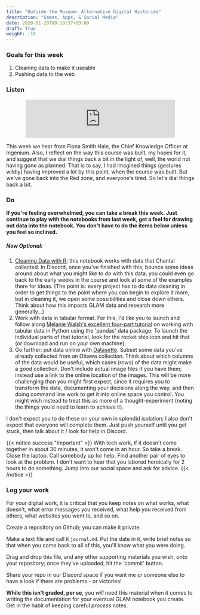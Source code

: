 ```yaml
---
title: "Outside the Museum: Alternative Digital Histories"
description: "Games, Apps, & Social Media"
date: 2020-01-28T00:10:37+09:00
draft: True
weight: -10
---
```


### Goals for this week

1. Cleaning data to make it useable
2. Pushing data to the web

### Listen

<div align="center"><iframe src="https://anchor.fm/dr-graham/embed/episodes/HIST4916a-Episode-6--the-one-where-we-dial-things-back-et0j4o" height="102px" width="400px" frameborder="0" scrolling="no"></iframe></div>

This week we hear from Fiona Smith Hale, the Chief Knowledge Officer at Ingenium. Also, I reflect on the way this course was built, my hopes for it, and suggest that we dial things back a bit in the light of, well, the world not having gone as planned. That is to say, I had imagined things (gestures wildly) having improved a lot by this point, when the course was built. But we've gone back into the Red zone, and everyone's tired. So let's dial things back a bit.

### Do

**If you're feeling overwhelmed, you can take a break this week. Just continue to play with the notebooks from last week, get a feel for drawing out data into the notebook. You don't have to do the items below unless you feel so inclined.**

##### Now Optional:

1. [Cleaning Data with R](https://mybinder.org/v2/gh/ChantalMB/cleaning-data-r/master); this notebook works with data that Chantal collected. In Discord, once you've finished with this, bounce some ideas around about what you might like to _do_ with this data; you could even go back to the early weeks in the course and look at some of the examples there for ideas. (The point is: every project has to do data cleaning in order to get things to the point where you can begin to explore it more, but in cleaning it, we open some possibilities and close down others. Think about how this impacts GLAM data and research more generally...)
2. Work with data in tabular format. For this, I'd like you to launch and follow along [Melanie Walsh's excellent four-part tutorial](https://melaniewalsh.github.io/Intro-Cultural-Analytics/Data-Analysis/Data-Analysis.html) on working with tabular data in Python using the 'pandas' data package. To launch the individual parts of that tutorial, look for the rocket ship icon and hit that (or download and run on your own machine).
2. Go further: put data online with [Datasette](/building/datasette-guidance/). Subset some data you've already collected from an Ottawa collection. Think about which columns of the data would be useful, which cases (rows) of the data might make a good collection. Don't include actual image files if you have them; instead use a link to the online location of the images. This will be more challenging than you might first expect, since it requires you to transform the data, documenting your decisions along the way, and then doing command line work to get it into online space you control. You might wish instead to treat this as more of a thought-experiment (noting the things you'd need to learn to achieve it).

I don't expect you to do these on your own in splendid isolation; I also don't expect that everyone will complete them. Just push yourself until you get stuck, then talk about it / look for help in Discord.

{{< notice success "Important" >}} With tech work, if it doesn't come together in about 30 minutes, it won't come in an hour. So take a break. Close the laptop. Call somebody up for help. Find another pair of eyes to look at the problem. I don't want to hear that you labored heroically for 2 hours to do something. Jump into our social space and ask for advice.
{{< /notice >}}

### Log your work

For your digital work, it is critical that you keep notes on what works, what doesn't, what error messages you received, what help you received from others, what websites you went to, and so on.

Create a repository on Github; you can make it private.

Make a text file and call it `journal.md`. Put the date in it, write brief notes so that when you come back to all of this, you'll know what you were doing.

Drag and drop this file, and any other supporting materials you wish, onto your repository; once they've uploaded, hit the 'commit' button.

Share your repo in our Discord space if you want me or someone else to have a look if there are problems - or victories!

**While this isn't graded, per se**, you _will_ need this material when it comes to writing the documentation for your eventual GLAM notebook you create. Get in the habit of keeping careful _process_ notes.
